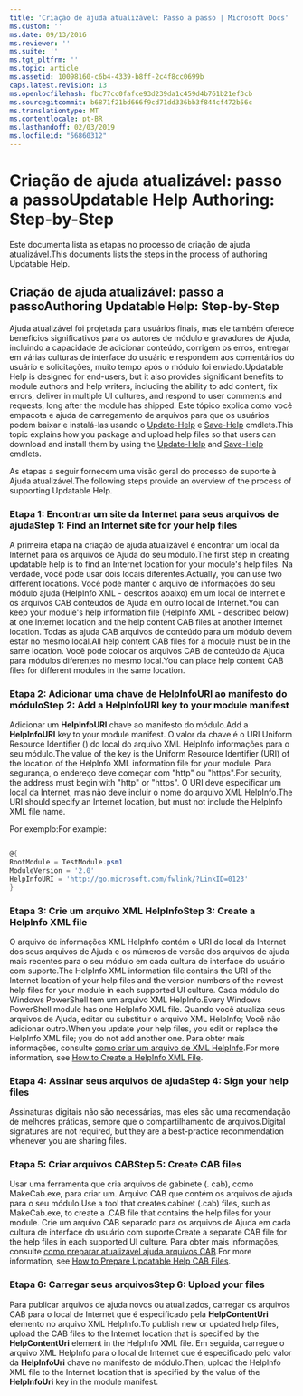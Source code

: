 ```yaml
---
title: 'Criação de ajuda atualizável: Passo a passo | Microsoft Docs'
ms.custom: ''
ms.date: 09/13/2016
ms.reviewer: ''
ms.suite: ''
ms.tgt_pltfrm: ''
ms.topic: article
ms.assetid: 10098160-c6b4-4339-b8ff-2c4f8cc0699b
caps.latest.revision: 13
ms.openlocfilehash: fbc77cc0fafce93d239da1c459d4b761b21ef3cb
ms.sourcegitcommit: b6871f21bd666f9cd71dd336bb3f844cf472b56c
ms.translationtype: MT
ms.contentlocale: pt-BR
ms.lasthandoff: 02/03/2019
ms.locfileid: "56860312"
---
```

# <a name="updatable-help-authoring-step-by-step"></a><span data-ttu-id="ea7d1-102">Criação de ajuda atualizável: passo a passo</span><span class="sxs-lookup"><span data-stu-id="ea7d1-102">Updatable Help Authoring: Step-by-Step</span></span>

<span data-ttu-id="ea7d1-103">Este documenta lista as etapas no processo de criação de ajuda atualizável.</span><span class="sxs-lookup"><span data-stu-id="ea7d1-103">This documents lists the steps in the process of authoring Updatable Help.</span></span>

## <a name="authoring-updatable-help-step-by-step"></a><span data-ttu-id="ea7d1-104">Criação de ajuda atualizável: passo a passo</span><span class="sxs-lookup"><span data-stu-id="ea7d1-104">Authoring Updatable Help: Step-by-Step</span></span>

<span data-ttu-id="ea7d1-105">Ajuda atualizável foi projetada para usuários finais, mas ele também oferece benefícios significativos para os autores de módulo e gravadores de Ajuda, incluindo a capacidade de adicionar conteúdo, corrigem os erros, entregar em várias culturas de interface do usuário e respondem aos comentários do usuário e solicitações, muito tempo após o módulo foi enviado.</span><span class="sxs-lookup"><span data-stu-id="ea7d1-105">Updatable Help is designed for end-users, but it also provides significant benefits to module authors and help writers, including the ability to add content, fix errors, deliver in multiple UI cultures, and respond to user comments and requests, long after the module has shipped.</span></span> <span data-ttu-id="ea7d1-106">Este tópico explica como você empacota e ajuda de carregamento de arquivos para que os usuários podem baixar e instalá-las usando o [Update-Help](/powershell/module/Microsoft.PowerShell.Core/Update-Help) e [Save-Help](/powershell/module/Microsoft.PowerShell.Core/Save-Help) cmdlets.</span><span class="sxs-lookup"><span data-stu-id="ea7d1-106">This topic explains how you package and upload help files so that users can download and install them by using the [Update-Help](/powershell/module/Microsoft.PowerShell.Core/Update-Help) and [Save-Help](/powershell/module/Microsoft.PowerShell.Core/Save-Help) cmdlets.</span></span>

<span data-ttu-id="ea7d1-107">As etapas a seguir fornecem uma visão geral do processo de suporte à Ajuda atualizável.</span><span class="sxs-lookup"><span data-stu-id="ea7d1-107">The following steps provide an overview of the process of supporting Updatable Help.</span></span>

### <a name="step-1-find-an-internet-site-for-your-help-files"></a><span data-ttu-id="ea7d1-108">Etapa 1: Encontrar um site da Internet para seus arquivos de ajuda</span><span class="sxs-lookup"><span data-stu-id="ea7d1-108">Step 1: Find an Internet site for your help files</span></span>

<span data-ttu-id="ea7d1-109">A primeira etapa na criação de ajuda atualizável é encontrar um local da Internet para os arquivos de Ajuda do seu módulo.</span><span class="sxs-lookup"><span data-stu-id="ea7d1-109">The first step in creating updatable help is to find an Internet location for your module's help files.</span></span> <span data-ttu-id="ea7d1-110">Na verdade, você pode usar dois locais diferentes.</span><span class="sxs-lookup"><span data-stu-id="ea7d1-110">Actually, you can use two different locations.</span></span> <span data-ttu-id="ea7d1-111">Você pode manter o arquivo de informações do seu módulo ajuda (HelpInfo XML - descritos abaixo) em um local de Internet e os arquivos CAB conteúdos de Ajuda em outro local de Internet.</span><span class="sxs-lookup"><span data-stu-id="ea7d1-111">You can keep your module's help information file (HelpInfo XML - described below) at one Internet location and the help content CAB files at another Internet location.</span></span> <span data-ttu-id="ea7d1-112">Todas as ajuda CAB arquivos de conteúdo para um módulo devem estar no mesmo local.</span><span class="sxs-lookup"><span data-stu-id="ea7d1-112">All help content CAB files for a module must be in the same location.</span></span> <span data-ttu-id="ea7d1-113">Você pode colocar os arquivos CAB de conteúdo da Ajuda para módulos diferentes no mesmo local.</span><span class="sxs-lookup"><span data-stu-id="ea7d1-113">You can place help content CAB files for different modules in the same location.</span></span>

### <a name="step-2-add-a-helpinfouri-key-to-your-module-manifest"></a><span data-ttu-id="ea7d1-114">Etapa 2: Adicionar uma chave de HelpInfoURI ao manifesto do módulo</span><span class="sxs-lookup"><span data-stu-id="ea7d1-114">Step 2: Add a HelpInfoURI key to your module manifest</span></span>

<span data-ttu-id="ea7d1-115">Adicionar um **HelpInfoURI** chave ao manifesto do módulo.</span><span class="sxs-lookup"><span data-stu-id="ea7d1-115">Add a **HelpInfoURI** key to your module manifest.</span></span> <span data-ttu-id="ea7d1-116">O valor da chave é o URI Uniform Resource Identifier () do local do arquivo XML HelpInfo informações para o seu módulo.</span><span class="sxs-lookup"><span data-stu-id="ea7d1-116">The value of the key is the Uniform Resource Identifier (URI) of the location of the HelpInfo XML information file for your module.</span></span> <span data-ttu-id="ea7d1-117">Para segurança, o endereço deve começar com "http" ou "https".</span><span class="sxs-lookup"><span data-stu-id="ea7d1-117">For security, the address must begin with "http" or "https".</span></span> <span data-ttu-id="ea7d1-118">O URI deve especificar um local da Internet, mas não deve incluir o nome do arquivo XML HelpInfo.</span><span class="sxs-lookup"><span data-stu-id="ea7d1-118">The URI should specify an Internet location, but must not include the HelpInfo XML file name.</span></span>

<span data-ttu-id="ea7d1-119">Por exemplo:</span><span class="sxs-lookup"><span data-stu-id="ea7d1-119">For example:</span></span>

```powershell

@{
RootModule = TestModule.psm1
ModuleVersion = '2.0'
HelpInfoURI = 'http://go.microsoft.com/fwlink/?LinkID=0123'
}
```

### <a name="step-3-create-a-helpinfo-xml-file"></a><span data-ttu-id="ea7d1-120">Etapa 3: Crie um arquivo XML HelpInfo</span><span class="sxs-lookup"><span data-stu-id="ea7d1-120">Step 3: Create a HelpInfo XML file</span></span>

<span data-ttu-id="ea7d1-121">O arquivo de informações XML HelpInfo contém o URI do local da Internet dos seus arquivos de Ajuda e os números de versão dos arquivos de ajuda mais recentes para o seu módulo em cada cultura de interface do usuário com suporte.</span><span class="sxs-lookup"><span data-stu-id="ea7d1-121">The HelpInfo XML information file contains the URI of the Internet location of your help files and the version numbers of the newest help files for your module in each supported UI culture.</span></span> <span data-ttu-id="ea7d1-122">Cada módulo do Windows PowerShell tem um arquivo XML HelpInfo.</span><span class="sxs-lookup"><span data-stu-id="ea7d1-122">Every Windows PowerShell module has one HelpInfo XML file.</span></span> <span data-ttu-id="ea7d1-123">Quando você atualiza seus arquivos de Ajuda, editar ou substituir o arquivo XML HelpInfo; Você não adicionar outro.</span><span class="sxs-lookup"><span data-stu-id="ea7d1-123">When you update your help files, you edit or replace the HelpInfo XML file; you do not add another one.</span></span> <span data-ttu-id="ea7d1-124">Para obter mais informações, consulte [como criar um arquivo de XML HelpInfo](./how-to-create-a-helpinfo-xml-file.md).</span><span class="sxs-lookup"><span data-stu-id="ea7d1-124">For more information, see [How to Create a HelpInfo XML File](./how-to-create-a-helpinfo-xml-file.md).</span></span>

### <a name="step-4-sign-your-help-files"></a><span data-ttu-id="ea7d1-125">Etapa 4: Assinar seus arquivos de ajuda</span><span class="sxs-lookup"><span data-stu-id="ea7d1-125">Step 4: Sign your help files</span></span>

<span data-ttu-id="ea7d1-126">Assinaturas digitais não são necessárias, mas eles são uma recomendação de melhores práticas, sempre que o compartilhamento de arquivos.</span><span class="sxs-lookup"><span data-stu-id="ea7d1-126">Digital signatures are not required, but they are a best-practice recommendation whenever you are sharing files.</span></span>

### <a name="step-5-create-cab-files"></a><span data-ttu-id="ea7d1-127">Etapa 5: Criar arquivos CAB</span><span class="sxs-lookup"><span data-stu-id="ea7d1-127">Step 5: Create CAB files</span></span>

<span data-ttu-id="ea7d1-128">Usar uma ferramenta que cria arquivos de gabinete (. cab), como MakeCab.exe, para criar um. Arquivo CAB que contém os arquivos de ajuda para o seu módulo.</span><span class="sxs-lookup"><span data-stu-id="ea7d1-128">Use a tool that creates cabinet (.cab) files, such as MakeCab.exe, to create a .CAB file that contains the help files for your module.</span></span> <span data-ttu-id="ea7d1-129">Crie um arquivo CAB separado para os arquivos de Ajuda em cada cultura de interface do usuário com suporte.</span><span class="sxs-lookup"><span data-stu-id="ea7d1-129">Create a separate CAB file for the help files in each supported UI culture.</span></span> <span data-ttu-id="ea7d1-130">Para obter mais informações, consulte [como preparar atualizável ajuda arquivos CAB](./how-to-prepare-updatable-help-cab-files.md).</span><span class="sxs-lookup"><span data-stu-id="ea7d1-130">For more information, see [How to Prepare Updatable Help CAB Files](./how-to-prepare-updatable-help-cab-files.md).</span></span>

### <a name="step-6-upload-your-files"></a><span data-ttu-id="ea7d1-131">Etapa 6: Carregar seus arquivos</span><span class="sxs-lookup"><span data-stu-id="ea7d1-131">Step 6: Upload your files</span></span>

<span data-ttu-id="ea7d1-132">Para publicar arquivos de ajuda novos ou atualizados, carregar os arquivos CAB para o local de Internet que é especificado pela **HelpContentUri** elemento no arquivo XML HelpInfo.</span><span class="sxs-lookup"><span data-stu-id="ea7d1-132">To publish new or updated help files, upload the CAB files to the Internet location that is specified by the **HelpContentUri** element in the HelpInfo XML file.</span></span> <span data-ttu-id="ea7d1-133">Em seguida, carregue o arquivo XML HelpInfo para o local de Internet que é especificado pelo valor da **HelpInfoUri** chave no manifesto de módulo.</span><span class="sxs-lookup"><span data-stu-id="ea7d1-133">Then, upload the HelpInfo XML file to the Internet location that is specified by the value of the **HelpInfoUri** key in the module manifest.</span></span>

